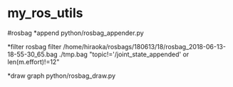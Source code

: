 # my_ros_utils

#rosbag
*append
python/rosbag_appender.py

*filter
rosbag filter /home/hiraoka/rosbags/180613/18/rosbag_2018-06-13-18-55-30_65.bag ./tmp.bag "topic!='/joint_state_appended' or len(m.effort)!=12"

*draw graph
python/rosbag_draw.py
